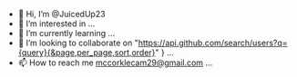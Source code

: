 - 👋 Hi, I’m @JuicedUp23
- 👀 I’m interested in ...
- 🌱 I’m currently learning ...
- 💞️ I’m looking to collaborate on "https://api.github.com/search/users?q={query}{&page,per_page,sort,order}"
} ...
- 📫 How to reach me mccorklecam29@gmail.com  ...

<!---
JuicedUp23/JuicedUp23 is a ✨ special ✨ repository because its `README.md` (this file) appears on your GitHub profile.
You can click the Preview link to take a look at your changes.
--->
